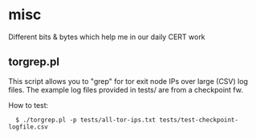 # misc
Different bits &amp; bytes which help me in our daily CERT work


## torgrep.pl

This script allows you to "grep" for tor exit node IPs over large
(CSV) log files. The example log files provided in tests/ are from a checkpoint fw.

How to test:

```
  $ ./torgrep.pl -p tests/all-tor-ips.txt tests/test-checkpoint-logfile.csv
```


